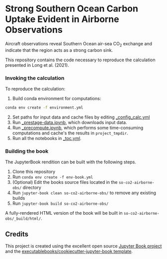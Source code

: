 # Strong Southern Ocean Carbon Uptake Evident in Airborne Observations

Aircraft observations reveal Southern Ocean air-sea CO<sub>2</sub> exchange and indicate that the region acts as a strong carbon sink.

This repository contains the code necessary to reproduce the calculation presented in 
Long et al. (2021).

### Invoking the calculation

To reproduce the calculation:

1. Build conda environment for computations:
```bash
conda env create -f environment.yml
```
2. Set paths for input data and cache files by editing [_config_calc.yml](so-co2-airborne-obs/_config_calc.yml)
3. Run [_prestage-data.ipynb](so-co2-airborne-obs/_prestage-data.ipynb), which downloads input data.
4. Run [_precompute.ipynb](so-co2-airborne-obs/_prestage-data.ipynb), which performs some time-consuming computations and cache's the results in `project_tmpdir`.
5. Run all the notebooks in [_toc.yml](so-co2-airborne-obs/_toc.yml).


### Building the book

The JupyterBook rendition can be built with the following steps.

1. Clone this repository
2. Run `conda env create -f env-book.yml`
3. (Optional) Edit the books source files located in the `so-co2-airborne-obs/` directory
4. Run `jupyter-book clean so-co2-airborne-obs/` to remove any existing builds
5. Run `jupyter-book build so-co2-airborne-obs/`

A fully-rendered HTML version of the book will be built in `so-co2-airborne-obs/_build/html/`.

## Credits

This project is created using the excellent open source [Jupyter Book project](https://jupyterbook.org/) and the [executablebooks/cookiecutter-jupyter-book template](https://github.com/executablebooks/cookiecutter-jupyter-book).
